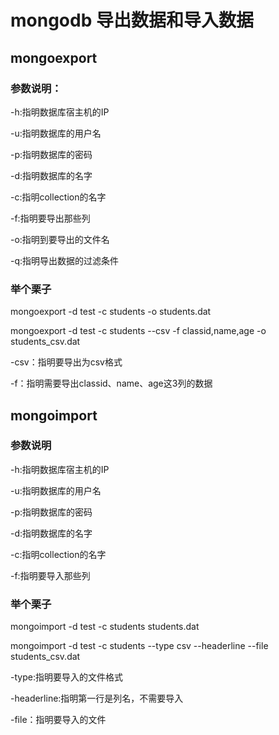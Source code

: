# mongodb 导出数据和导入数据

## mongoexport
### 参数说明：
-h:指明数据库宿主机的IP

-u:指明数据库的用户名

-p:指明数据库的密码

-d:指明数据库的名字

-c:指明collection的名字

-f:指明要导出那些列

-o:指明到要导出的文件名

-q:指明导出数据的过滤条件

### 举个栗子

mongoexport -d test -c students -o students.dat  

mongoexport -d test -c students --csv -f classid,name,age -o students_csv.dat 

-csv：指明要导出为csv格式

-f：指明需要导出classid、name、age这3列的数据

## mongoimport

### 参数说明

-h:指明数据库宿主机的IP

-u:指明数据库的用户名

-p:指明数据库的密码

-d:指明数据库的名字

-c:指明collection的名字

-f:指明要导入那些列

### 举个栗子

mongoimport -d test -c students students.dat  

mongoimport -d test -c students --type csv --headerline --file students_csv.dat 

-type:指明要导入的文件格式

-headerline:指明第一行是列名，不需要导入

-file：指明要导入的文件